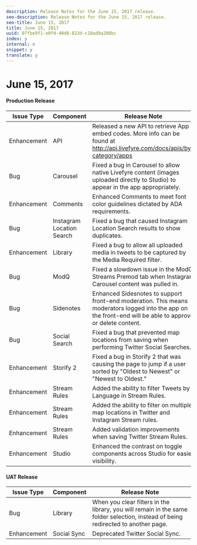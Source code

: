 ```yaml
---
description: Release Notes for the June 15, 2017 release.
seo-description: Release Notes for the June 15, 2017 release.
seo-title: June 15, 2017
title: June 15, 2017
uuid: 07fbe9f1-e0fd-40d8-823d-c18ad9a208bc
index: y
internal: n
snippet: y
translate: y
---
```


# June 15, 2017


#### Production Release
| **Issue Type** |**Component** |**Release Note** |
|---|---|---|
|  Enhancement | API | Released a new API to retrieve App embed codes. More info can be found at http://api.livefyre.com/docs/apis/by-category/apps |
|  Bug | Carousel | Fixed a bug in Carousel to allow native Livefyre content (images uploaded directly to Studio) to appear in the app appropriately.  |
|  Enhancement | Comments | Enhanced Comments to meet font color guidelines dictated by ADA requirements. |
|  Bug | Instagram Location Search | Fixed a bug that caused Instagram Location Search results to show duplicates. |
|  Enhancement | Library  | Fixed a bug to allow all uploaded media in tweets to be captured by the Media Required filter. |
|  Bug | ModQ | Fixed a slowdown issue in the ModQ Streams Premod tab when Instagram Carousel content was pulled in. |
|  Bug | Sidenotes | Enhanced Sidesnotes to support front-end moderation. This means moderators logged into the app on the front-end will be able to approve or delete content.  |
|  Bug | Social Search | Fixed a bug that prevented map locations from saving when performing Twitter Social Searches. |
|  Enhancement | Storify 2 | Fixed a bug in Storify 2 that was causing the page to jump if a user sorted by "Oldest to Newest" or "Newest to Oldest." |
|  Enhancement | Stream Rules | Added the ability to filter Tweets by Language in Stream Rules. |
|  Enhancement | Stream Rules | Added the ability to filter on multiple map locations in Twitter and Instagram Stream rules. |
|  Enhancement | Stream Rules | Added validation improvements when saving Twitter Stream Rules. |
|  Enhancement | Studio | Enhanced the contrast on toggle components across Studio for easier visibility. |


#### UAT Release
| **Issue Type** |**Component** |**Release Note** |
|---|---|---|
|  Bug | Library | When you clear filters in the library, you will remain in the same folder selection, instead of being redirected to another page. |
|  Enhancement | Social Sync | Deprecated Twitter Social Sync.  |

